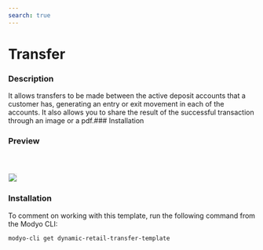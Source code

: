```yaml
---
search: true
---
```


# Transfer

### Description
It allows transfers to be made between the active deposit accounts that a customer has, generating an entry or exit movement in each of the accounts. It also allows you to share the result of the successful transaction through an image or a pdf.### Installation


### Preview

<img src="/assets/img/dynamic/experiences/retail/transfer.jpg" style="border: 1px solid #EEE; margin-top: 40px; max-width:600px;">

### Installation

To comment on working with this template, run the following command from the Modyo CLI:

```bash
modyo-cli get dynamic-retail-transfer-template
```